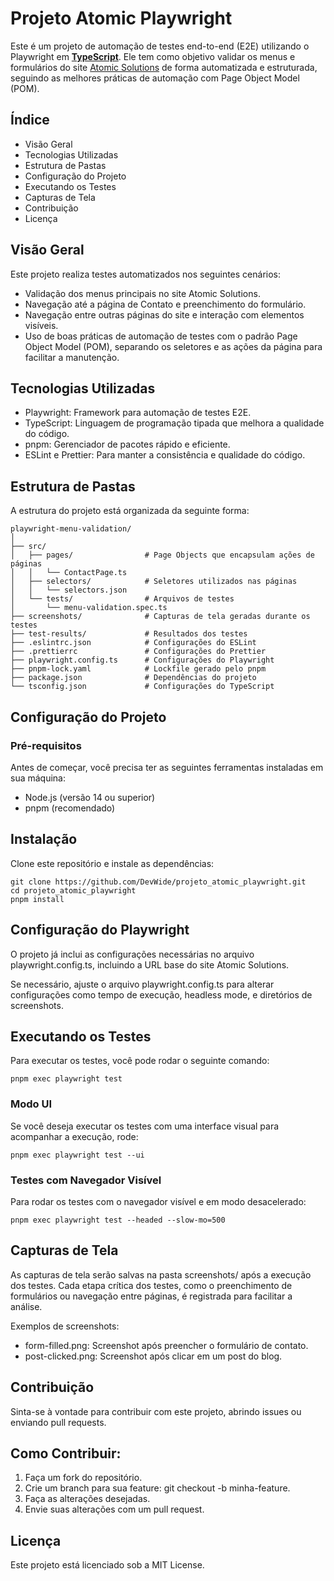 # Projeto Atomic Playwright

Este é um projeto de automação de testes end-to-end (E2E) utilizando o Playwright em [**TypeScript**](https://www.typescriptlang.org/). Ele tem como objetivo validar os menus e formulários do site [Atomic Solutions](https://www.atomicsolutions.com.br/) de forma automatizada e estruturada, seguindo as melhores práticas de automação com Page Object Model (POM).

## Índice

- Visão Geral
- Tecnologias Utilizadas
- Estrutura de Pastas
- Configuração do Projeto
- Executando os Testes
- Capturas de Tela
- Contribuição
- Licença

## Visão Geral

Este projeto realiza testes automatizados nos seguintes cenários:

- Validação dos menus principais no site Atomic Solutions.
- Navegação até a página de Contato e preenchimento do formulário.
- Navegação entre outras páginas do site e interação com elementos visíveis.
- Uso de boas práticas de automação de testes com o padrão Page Object Model (POM), separando os seletores e as ações da página para facilitar a manutenção.

## Tecnologias Utilizadas

- Playwright: Framework para automação de testes E2E.
- TypeScript: Linguagem de programação tipada que melhora a qualidade do código.
- pnpm: Gerenciador de pacotes rápido e eficiente.
- ESLint e Prettier: Para manter a consistência e qualidade do código.

## Estrutura de Pastas

A estrutura do projeto está organizada da seguinte forma:

```
playwright-menu-validation/
│
├── src/
│   ├── pages/                # Page Objects que encapsulam ações de páginas
│   │   └── ContactPage.ts
│   ├── selectors/            # Seletores utilizados nas páginas
│   │   └── selectors.json
│   └── tests/                # Arquivos de testes
│       └── menu-validation.spec.ts
├── screenshots/              # Capturas de tela geradas durante os testes
├── test-results/             # Resultados dos testes
├── .eslintrc.json            # Configurações do ESLint
├── .prettierrc               # Configurações do Prettier
├── playwright.config.ts      # Configurações do Playwright
├── pnpm-lock.yaml            # Lockfile gerado pelo pnpm
├── package.json              # Dependências do projeto
└── tsconfig.json             # Configurações do TypeScript
```

## Configuração do Projeto

### Pré-requisitos

Antes de começar, você precisa ter as seguintes ferramentas instaladas em sua máquina:

- Node.js (versão 14 ou superior)
- pnpm (recomendado)

## Instalação

Clone este repositório e instale as dependências:

```
git clone https://github.com/DevWide/projeto_atomic_playwright.git
cd projeto_atomic_playwright
pnpm install
```

## Configuração do Playwright

O projeto já inclui as configurações necessárias no arquivo playwright.config.ts, incluindo a URL base do site Atomic Solutions.

Se necessário, ajuste o arquivo playwright.config.ts para alterar configurações como tempo de execução, headless mode, e diretórios de screenshots.

## Executando os Testes

Para executar os testes, você pode rodar o seguinte comando:

```
pnpm exec playwright test
```

### Modo UI

Se você deseja executar os testes com uma interface visual para acompanhar a execução, rode:

```
pnpm exec playwright test --ui
```

### Testes com Navegador Visível

Para rodar os testes com o navegador visível e em modo desacelerado:

```
pnpm exec playwright test --headed --slow-mo=500
```

## Capturas de Tela

As capturas de tela serão salvas na pasta screenshots/ após a execução dos testes. Cada etapa crítica dos testes, como o preenchimento de formulários ou navegação entre páginas, é registrada para facilitar a análise.

Exemplos de screenshots:

- form-filled.png: Screenshot após preencher o formulário de contato.
- post-clicked.png: Screenshot após clicar em um post do blog.

## Contribuição

Sinta-se à vontade para contribuir com este projeto, abrindo issues ou enviando pull requests.

## Como Contribuir:

1. Faça um fork do repositório.
2. Crie um branch para sua feature: git checkout -b minha-feature.
3. Faça as alterações desejadas.
4. Envie suas alterações com um pull request.

## Licença

Este projeto está licenciado sob a
MIT License.
